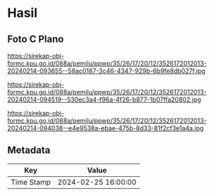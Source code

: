 # Hasil

## Foto C Plano

https://sirekap-obj-formc.kpu.go.id/088a/pemilu/ppwp/35/26/17/20/12/3526172012013-20240214-093655--58ac0187-3c46-4347-929b-6b9fe8db027f.jpg

https://sirekap-obj-formc.kpu.go.id/088a/pemilu/ppwp/35/26/17/20/12/3526172012013-20240214-094519--530ec3a4-f96a-4f26-b877-1b07ffa20802.jpg

https://sirekap-obj-formc.kpu.go.id/088a/pemilu/ppwp/35/26/17/20/12/3526172012013-20240214-094038--e4e9538a-ebae-475b-8d33-81f2cf3e1a4a.jpg


## Metadata

| Key        | Value               |
| ---------- | ------------------- |
| Time Stamp | 2024-02-25 16:00:00 |



